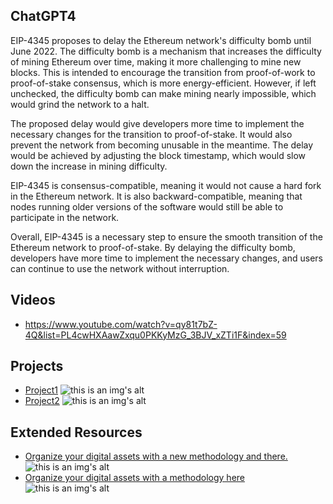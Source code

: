 ## ChatGPT4

EIP-4345 proposes to delay the Ethereum network's difficulty bomb until June 2022. The difficulty bomb is a mechanism that increases the difficulty of mining Ethereum over time, making it more challenging to mine new blocks. This is intended to encourage the transition from proof-of-work to proof-of-stake consensus, which is more energy-efficient. However, if left unchecked, the difficulty bomb can make mining nearly impossible, which would grind the network to a halt. 

The proposed delay would give developers more time to implement the necessary changes for the transition to proof-of-stake. It would also prevent the network from becoming unusable in the meantime. The delay would be achieved by adjusting the block timestamp, which would slow down the increase in mining difficulty. 

EIP-4345 is consensus-compatible, meaning it would not cause a hard fork in the Ethereum network. It is also backward-compatible, meaning that nodes running older versions of the software would still be able to participate in the network. 

Overall, EIP-4345 is a necessary step to ensure the smooth transition of the Ethereum network to proof-of-stake. By delaying the difficulty bomb, developers have more time to implement the necessary changes, and users can continue to use the network without interruption.

## Videos

- https://www.youtube.com/watch?v=qy81t7bZ-4Q&list=PL4cwHXAawZxqu0PKKyMzG_3BJV_xZTi1F&index=59

## Projects

- [Project1](https:/xxxx) ![this is an img's alt](https://lxdao.io/icons/lxdao-logo.svg)
- [Project2](https:/xxxx) ![this is an img's alt](https://lxdao.io/icons/lxdao-logo.svg)

## Extended Resources

- [Organize your digital assets with a new methodology and there.](https:/xxxx) ![this is an img's alt](https://lxdao.io/icons/lxdao-logo.svg)
- [Organize your digital assets with a methodology here ](https:/xxxx) ![this is an img's alt](https://lxdao.io/icons/lxdao-logo.svg)
